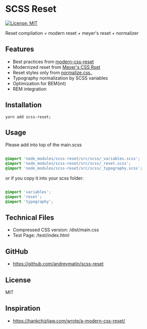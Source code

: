 # SCSS Reset

[![License: MIT](https://img.shields.io/badge/License-MIT-blue.svg)](https://opensource.org/licenses/MIT)

Reset compilation = modern reset + meyer's reset + normalizer

## Features

- Best practices from [modern-css-reset](https://github.com/hankchizljaw/modern-css-reset)
- Modernized reset from [Meyer's CSS Rset](https://meyerweb.com/eric/tools/css/reset/)
- Reset styles only from [normalize.css](https://necolas.github.io/normalize.css/)_
- Typography normalization by SCSS variables
- Optimization for BEM(int)
- REM integration

## Installation


```
yarn add scss-reset;

```


## Usage

Please add into top of the main.scss


```scss

@import 'node_modules/scss-reset/src/scss/_variables.scss';
@import 'node_modules/scss-reset/src/scss/_reset.scss';
@import 'node_modules/scss-reset/src/scss/_typography.scss';

```

or if you copy it into your scss folder:

```scss

@import 'variables';
@import 'reset';
@import 'typography';

```

## Technical Files

- Compressed CSS version: /dist/main.css
- Test Page: /test/index.html

## GitHub

- https://github.com/andreymatin/scss-reset


## License

MIT


## Inspiration

- https://hankchizljaw.com/wrote/a-modern-css-reset/

